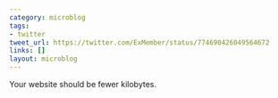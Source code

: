 ```yaml
---
category: microblog
tags:
- twitter
tweet_url: https://twitter.com/ExMember/status/774690426049564672
links: []
layout: microblog
---
```

Your website should be fewer kilobytes.
